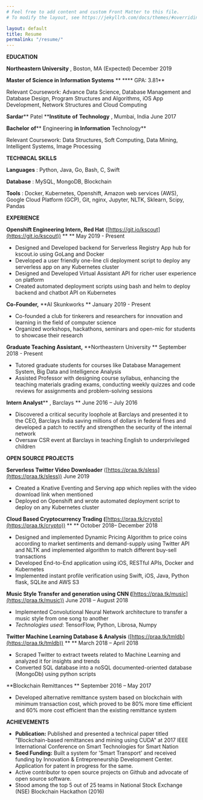 ```yaml
---
# Feel free to add content and custom Front Matter to this file.
# To modify the layout, see https://jekyllrb.com/docs/themes/#overriding-theme-defaults

layout: default
title: Resume
permalink: "/resume/"
---
```



**EDUCATION**

**Northeastern University** , Boston, MA                                                                                             (Expected) December 2019

**Master of Science in Information Systems**  **                                                                                                                   **** GPA: 3.81**

Relevant Coursework: Advance Data Science, Database Management and Database Design, Program Structures and Algorithms, iOS App Development, Network Structures and Cloud Computing

**Sardar**** Patel ****Institute**  **of**  **Technology** , Mumbai, India                                                                                                  June 2017

**Bachelor**  **of**** Engineering ****in**  **Information**** Technology**

Relevant Coursework: Data Structures, Soft Computing, Data Mining, Intelligent Systems, Image Processing

**TECHNICAL SKILLS**

**Languages** :          Python, Java, Go, Bash, C, Swift

**Database** :             MySQL, MongoDB, Blockchain

**Tools** :                   Docker, Kubernetes, Openshift, Amazon web services (AWS), Google Cloud Platform (GCP), Git, nginx, Jupyter, NLTK, Sklearn, Scipy, Pandas

**EXPERIENCE**

**Openshift Engineering Intern,**  **Red Hat** ([https://git.io/kscout](https://git.io/kscout)) **                                                                   ** May 2019 - Present

- Designed and Developed backend for Serverless Registry App hub for kscout.io using GoLang and Docker
- Developed a user friendly one-line cli deployment script to deploy any serverless app on any Kubernetes cluster
- Designed and Developed Virtual Assistant API for richer user experience on platform
- Created automated deployment scripts using bash and helm to deploy backend and chatbot API on Kubernetes

**Co-Founder,**  **AI Skunkworks                                                                                                                  ** January 2019 - Present

- Co-founded a club for tinkerers and researchers for innovation and learning in the field of computer science
- Organized workshops, hackathons, seminars and open-mic for students to showcase their research

**Graduate Teaching Assistant,**  **Northeastern University                                                                  ** September 2018 - Present

- Tutored graduate students for courses like Database Management System, Big Data and Intelligence Analysis
- Assisted Professor with designing course syllabus, enhancing the teaching materials grading exams, conducting weekly quizzes and code reviews for assignments and problem-solving sessions

**Intern Analyst**** , Barclays                                                                                                                          ** June 2016 – July 2016

- Discovered a critical security loophole at Barclays and presented it to the CEO, Barclays India saving millions of dollars in federal fines and developed a patch to rectify and strengthen the security of the internal network
- Oversaw CSR event at Barclays in teaching English to underprivileged children

**OPEN SOURCE PROJECTS**

**Serverless Twitter Video Downloader** ([https://praa.tk/sless](https://praa.tk/sless))                                                                                     June 2019

- Created a Knative Eventing and Serving app which replies with the video download link when mentioned
- Deployed on Openshift and wrote automated deployment script to deploy on any Kubernetes cluster

**Cloud Based Cryptocurrency Trading (**[https://praa.tk/crypto](https://praa.tk/crypto)) **                                             ** October 2018– December 2018

- Designed and implemented Dynamic Pricing Algorithm to price coins according to market sentiments and demand-supply using Twitter API and NLTK and implemented algorithm to match different buy-sell transactions
- Developed End-to-End application using iOS, RESTful APIs, Docker and Kubernetes
- Implemented instant profile verification using Swift, iOS, Java, Python flask, SQLite and AWS S3

**Music Style Transfer and generation using CNN (**[https://praa.tk/music](https://praa.tk/music))                                        June 2018 – August 2018

- Implemented Convolutional Neural Network architecture to transfer a music style from one song to another
- _Technologies used_: TensorFlow, Python, Librosa, Numpy

**Twitter Machine Learning Database &amp; Analysis** ([https://praa.tk/tmldb](https://praa.tk/tmldb)) **                 **                      March 2018 – April 2018

- Scraped Twitter to extract tweets related to Machine Learning and analyzed it for insights and trends
- Converted SQL database into a noSQL documented-oriented database (MongoDb) using python scripts

**Blockchain Remittances                                                                                                                ** September 2016 – May 2017

- Developed alternative remittance system based on blockchain with minimum transaction cost, which proved to be 80% more time efficient and 60% more cost efficient than the existing remittance system

**ACHIEVEMENTS**

- **Publication:** Published and presented a technical paper titled &quot;Blockchain-based remittances and mining using CUDA&quot; at 2017 IEEE International Conference on Smart Technologies for Smart Nation
- **Seed Funding:** Built a system for &#39;Smart Transport&#39; and received funding by Innovation &amp; Entrepreneurship Development Center. Application for patent in progress for the same.
- Active contributor to open source projects on Github and advocate of open source software.
- Stood among the top 5 out of 25 teams in National Stock Exchange (NSE) Blockchain Hackathon (2016)
